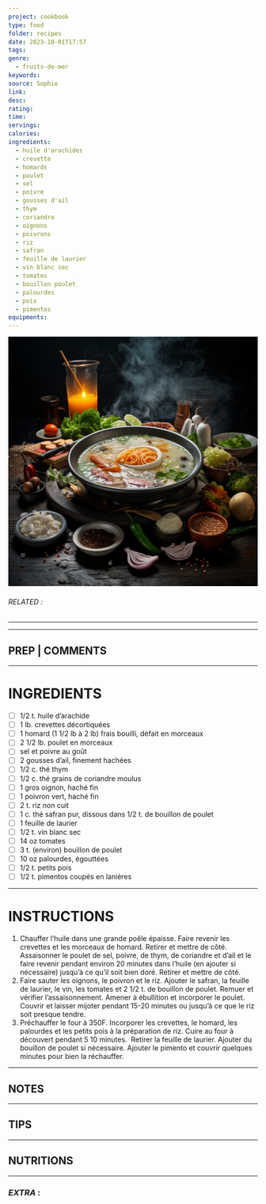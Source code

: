 ```yaml
---
project: cookbook
type: food
folder: recipes
date: 2023-10-01T17:57
tags: 
genre:
  - fruits-de-mer
keywords: 
source: Sophie
link: 
desc: 
rating: 
time: 
servings: 
calories: 
ingredients:
  - huile d'arachides
  - crevette
  - homards
  - poulet
  - sel
  - poivre
  - gousses d'ail
  - thym
  - coriandre
  - oignons
  - poivrons
  - riz
  - safran
  - feuille de laurier
  - vin blanc sec
  - tomates
  - bouillon poulet
  - palourdes
  - pois
  - pimentos
equipments:
---
```


![IMAGE](_default.png)

###### *RELATED* : 
---


---
## PREP | COMMENTS



---
# INGREDIENTS

- [ ] 1/2 t. huile d’arachide
- [ ] 1 lb. crevettes décortiquées
- [ ] 1 homard (1 1/2 lb à 2 lb) frais bouilli, défait en morceaux
- [ ] 2 1/2 lb. poulet en morceaux
- [ ] sel et poivre au goût
- [ ] 2 gousses d’ail, finement hachées
- [ ] 1/2 c. thé thym
- [ ] 1/2 c. thé grains de coriandre moulus
- [ ] 1 gros oignon, haché fin
- [ ] 1 poivron vert, haché fin
- [ ] 2 t. riz non cuit
- [ ] 1 c. thé safran pur, dissous dans 1/2 t. de bouillon de poulet
- [ ] 1 feuille de laurier
- [ ] 1/2 t. vin blanc sec
- [ ] 14 oz tomates
- [ ] 3 t. (environ) bouillon de poulet
- [ ] 10 oz palourdes, égouttées
- [ ] 1/2 t. petits pois
- [ ] 1/2 t. pimentos coupés en lanières

---
# INSTRUCTIONS

1. Chauffer l’huile dans une grande poêle épaisse. Faire revenir les crevettes et les morceaux de homard. Retirer et mettre de côté. Assaisonner le poulet de sel, poivre, de thym, de coriandre et d’ail et le faire revenir pendant environ 20 minutes dans l’huile (en ajouter si nécessaire) jusqu’à ce qu’il soit bien doré. Retirer et mettre de côté.
2. Faire sauter les oignons, le poivron et le riz. Ajouter le safran, la feuille de laurier, le vin, les tomates et 2 1/2 t. de bouillon de poulet. Remuer et vérifier l’assaisonnement. Amener à ébullition et incorporer le poulet. Couvrir et laisser mijoter pendant 15-20 minutes ou jusqu’à ce que le riz soit presque tendre.
3. Préchauffer le four à 350F. Incorporer les crevettes, le homard, les palourdes et les petits pois à la préparation de riz. Cuire au four à découvert pendant 5 10 minutes.  Retirer la feuille de laurier. Ajouter du bouillon de poulet si nécessaire. Ajouter le pimento et couvrir quelques minutes pour bien la réchauffer.

---
## NOTES



---
## TIPS



---
## NUTRITIONS



---
### *EXTRA* :



